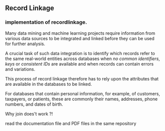 ## Record Linkage
### implementation of recordlinkage.
Many data mining and machine learning projects require information from various data sources to be integrated and linked before they can be used for further analysis.

A crucial task of such data integration is to identify which records refer to the same real-world entities across databases when  *no common identifiers*, *keys* or *consistent IDs* are available and when records can contain errors and variations.

This process of record linkage therefore has to rely upon the attributes that are available in the databases to be linked.

For databases that contain personal information, for example, of customers, taxpayers, or patients, these are commonly their names, addresses, phone numbers, and dates of birth.

Why join does't work ?! 

read the documentation file and PDF files in the same repository
